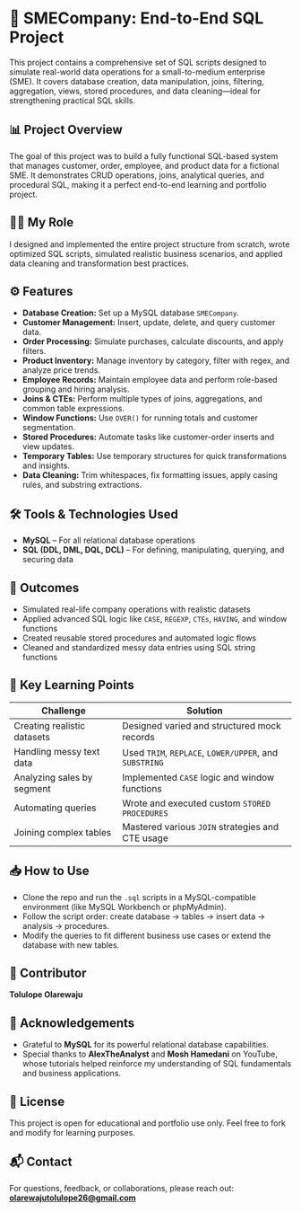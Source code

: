 # 🏢 SMECompany: End-to-End SQL Project

This project contains a comprehensive set of SQL scripts designed to simulate real-world data operations for a small-to-medium enterprise (SME). It covers database creation, data manipulation, joins, filtering, aggregation, views, stored procedures, and data cleaning—ideal for strengthening practical SQL skills.

## 📊 Project Overview
The goal of this project was to build a fully functional SQL-based system that manages customer, order, employee, and product data for a fictional SME. It demonstrates CRUD operations, joins, analytical queries, and procedural SQL, making it a perfect end-to-end learning and portfolio project.

## 👩‍💻 My Role
I designed and implemented the entire project structure from scratch, wrote optimized SQL scripts, simulated realistic business scenarios, and applied data cleaning and transformation best practices.

## ⚙️ Features

- **Database Creation:** Set up a MySQL database `SMECompany`.
- **Customer Management:** Insert, update, delete, and query customer data.
- **Order Processing:** Simulate purchases, calculate discounts, and apply filters.
- **Product Inventory:** Manage inventory by category, filter with regex, and analyze price trends.
- **Employee Records:** Maintain employee data and perform role-based grouping and hiring analysis.
- **Joins & CTEs:** Perform multiple types of joins, aggregations, and common table expressions.
- **Window Functions:** Use `OVER()` for running totals and customer segmentation.
- **Stored Procedures:** Automate tasks like customer-order inserts and view updates.
- **Temporary Tables:** Use temporary structures for quick transformations and insights.
- **Data Cleaning:** Trim whitespaces, fix formatting issues, apply casing rules, and substring extractions.

## 🛠 Tools & Technologies Used
- **MySQL** – For all relational database operations
- **SQL (DDL, DML, DQL, DCL)** – For defining, manipulating, querying, and securing data

## 🚀 Outcomes
- Simulated real-life company operations with realistic datasets
- Applied advanced SQL logic like `CASE`, `REGEXP`, `CTEs`, `HAVING`, and window functions
- Created reusable stored procedures and automated logic flows
- Cleaned and standardized messy data entries using SQL string functions

## 📌 Key Learning Points
| Challenge                              | Solution                                                   |
|----------------------------------------|------------------------------------------------------------|
| Creating realistic datasets             | Designed varied and structured mock records                |
| Handling messy text data               | Used `TRIM`, `REPLACE`, `LOWER/UPPER`, and `SUBSTRING`     |
| Analyzing sales by segment             | Implemented `CASE` logic and window functions              |
| Automating queries                     | Wrote and executed custom `STORED PROCEDURES`              |
| Joining complex tables                 | Mastered various `JOIN` strategies and CTE usage           |

## 📥 How to Use
- Clone the repo and run the `.sql` scripts in a MySQL-compatible environment (like MySQL Workbench or phpMyAdmin).
- Follow the script order: create database → tables → insert data → analysis → procedures.
- Modify the queries to fit different business use cases or extend the database with new tables.

## 👤 Contributor
**Tolulope Olarewaju**  

## 🙏 Acknowledgements
- Grateful to **MySQL** for its powerful relational database capabilities.  
- Special thanks to **AlexTheAnalyst** and **Mosh Hamedani** on YouTube, whose tutorials helped reinforce my understanding of SQL fundamentals and business applications.

## 📜 License
This project is open for educational and portfolio use only. Feel free to fork and modify for learning purposes.

## 📬 Contact  
For questions, feedback, or collaborations, please reach out: **olarewajutolulope26@gmail.com**
